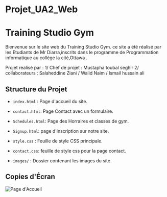 # Projet_UA2_Web
# Training Studio Gym

Bienvenue sur le site web du Training Studio Gym.
ce site a été réalisé par les Etudiants de Mr Diarra,inscrits dans le programme de Programmation informatique au collége la cité,Ottawa .

 Projet realisé par :
1/ Chef de projet : Mustapha toubal seghir
2/ collaborateurs : Salaheddine Ziani / Walid Naim / Ismail hussain ali

## Structure du Projet

- `index.html` : Page d'accueil du site.
- `contact.html`: Page Contact avec un formulaire.
- `Schedules.html`: Page des Horraires et classes de gym.
- `Signup.html`: page d'inscription sur notre site.

- `style.css` : Feuille de style CSS principale.
- `contact.css`: feuille de style css pour la page contact.
- `images/` : Dossier contenant les images du site.

## Copies d'Écran
![Page d'Accueil](images/gym.jpg)


